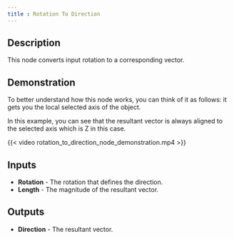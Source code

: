 ```yaml
---
title : Rotation To Direction
---
```


## Description

This node converts input rotation to a corresponding vector.

## Demonstration

To better understand how this node works, you can think of it as
follows: it gets you the local selected axis of the object.

In this example, you can see that the resultant vector is always aligned
to the selected axis which is Z in this case.

{{< video rotation_to_direction_node_demonstration.mp4 >}}

## Inputs

- **Rotation** - The rotation that defines the direction.
- **Length** - The magnitude of the resultant vector.

## Outputs

- **Direction** - The resultant vector.
